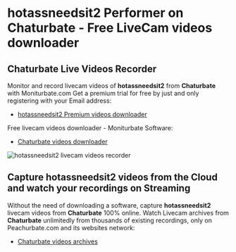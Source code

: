 # hotassneedsit2 Performer on Chaturbate - Free LiveCam videos downloader

## Chaturbate Live Videos Recorder

Monitor and record livecam videos of **hotassneedsit2** from **Chaturbate** with Moniturbate.com
Get a premium trial for free by just and only registering with your Email address:
* [hotassneedsit2 Premium videos downloader](https://moniturbate.com/request-demo-licence-key.html)

Free livecam videos downloader - Moniturbate Software:
* [Chaturbate videos downloader](https://moniturbate.com/moniturbate-download-software.html)

![hotassneedsit2 livecam videos recorder](https://peachurnet.com/templates/moniturbate-software.png)


## Capture hotassneedsit2 videos from the Cloud and watch your recordings on Streaming

Without the need of downloading a software, capture **hotassneedsit2** livecam videos from **Chaturbate** 100% online.
Watch Livecam archives from **Chaturbate** unlimitedly from thousands of existing recordings, only on Peachurbate.com and its websites network:
* [Chaturbate videos archives](https://peachurnet.com/)
